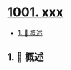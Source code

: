 # [1001. xxx](https://github.com/Tdahuyou/TNotes.leetcode/tree/main/notes/1001.%20xxx)

<!-- region:toc -->

- [1. 📝 概述](#1--概述)

<!-- endregion:toc -->

## 1. 📝 概述

